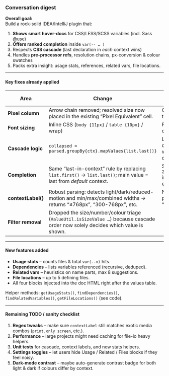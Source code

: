### Conversation digest

**Overall goal:**  
Build a rock-solid IDEA/IntelliJ plugin that:
1. **Shows smart hover-docs** for CSS/LESS/SCSS variables (incl. Sass @use)
2. **Offers ranked completion** inside `var(-- … )`
3. Respects **CSS cascade** (last declaration in *each* context wins)
4. Handles **pre-processor refs**, resolution chains, px-conversion & colour swatches
5. Packs extra insight: usage stats, references, related vars, file locations.

---

#### Key fixes already applied

| Area               | Change                                                                                                                           | Why it matters                        |
| ------------------ | -------------------------------------------------------------------------------------------------------------------------------- | ------------------------------------- |
| **Pixel column**   | Arrow chain removed; resolved size now placed in the existing “Pixel Equivalent” cell.                                           | Cleaner table.                        |
| **Font sizing**    | Inline CSS (`body {11px}` / `table {10px}` / wrap)                                                                               | Prevent overflow.                     |
| **Cascade logic**  | `collapsed = parsed.groupBy{ctx}.mapValues{list.last()}`                                                                         | Last declaration wins per context.    |
| **Completion**     | Same “last-in-context” rule by replacing `list.first()` → `list.last()`; main value = last from *default* context.               | Suggests `25rem (+3)` in the example. |
| **contextLabel()** | Robust parsing: detects light/dark/reduced-motion and min/max/combined widths → returns “≤768px”, “300-768px”, etc.              | No more plain “media”.                |
| **Filter removal** | Dropped the size/number/colour triage (`ValueUtil.isSizeValue …`) because cascade order now solely decides which value is shown. |                                       |

---

#### New features added

* **Usage stats** – counts files & total `var(--x)` hits.
* **Dependencies** – lists variables referenced (recursive, deduped).
* **Related vars** – heuristics on name parts, max 8 suggestions.
* **File locations** – up to 5 defining files.
* All four blocks injected into the doc HTML right after the values table.

Helper methods: `getUsageStats()`, `findDependencies()`, `findRelatedVariables()`, `getFileLocations()` (see code).

---

#### Remaining TODO / sanity checklist

1. **Regex tweaks** – make sure `contextLabel` still matches exotic media combos (`print`, `only screen`, etc.).
2. **Performance** – large projects might need caching for file-io heavy helpers.
3. **Unit tests** for cascade, context labels, and new stats helpers.
4. **Settings toggles** – let users hide Usage / Related / Files blocks if they feel noisy.
5. **Dark-mode contrast** – maybe auto-generate contrast badge for both light & dark if colours differ by context.
